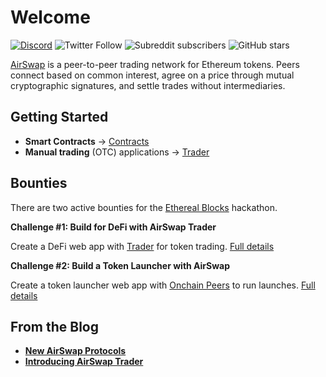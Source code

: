 # Welcome

[![Discord](https://img.shields.io/discord/590643190281928738.svg)](https://chat.airswap.io) ![Twitter Follow](https://img.shields.io/twitter/follow/airswap?style=social) ![Subreddit subscribers](https://img.shields.io/reddit/subreddit-subscribers/AirSwap?style=social) ![GitHub stars](https://img.shields.io/github/stars/airswap/airswap-protocols?style=social)

[AirSwap](https://www.airswap.io/) is a peer-to-peer trading network for Ethereum tokens. Peers connect based on common interest, agree on a price through mutual cryptographic signatures, and settle trades without intermediaries.

## Getting Started

* **Smart Contracts** → [Contracts](contracts/swap-contract.md)
* **Manual trading** \(OTC\) applications → [Trader](trader/add-to-your-app.md)

## Bounties

There are two active bounties for the [Ethereal Blocks](https://gitcoin.co/hackathon/ethereal-blocks/) hackathon.

**Challenge \#1: Build for DeFi with AirSwap Trader**

Create a DeFi web app with [Trader](trader/add-to-your-app.md) for token trading. [Full details](https://gitcoin.co/issue/airswap/bounties/1/3374)

**Challenge \#2: Build a Token Launcher with AirSwap**

Create a token launcher web app with [Onchain Peers](contracts/onchain-peers.md) to run launches. [Full details](https://gitcoin.co/issue/airswap/bounties/2/3375)

## From the Blog

* [**New AirSwap Protocols**](https://medium.com/fluidity/new-airswap-protocols-c70c73f58477)
* [**Introducing AirSwap Trader**](https://medium.com/fluidity/introducing-airswap-trader-63a0ef9e67c0)

